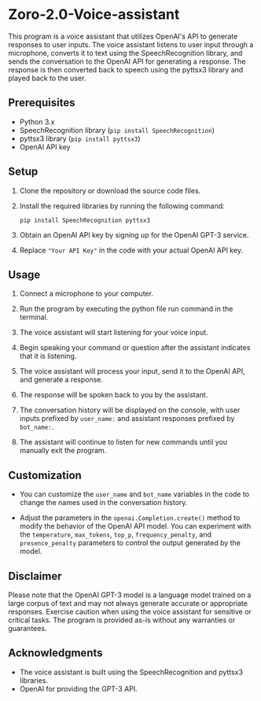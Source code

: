 # Zoro-2.0-Voice-assistant

This program is a voice assistant that utilizes OpenAI's API to generate responses to user inputs. The voice assistant listens to user input through a microphone, converts it to text using the SpeechRecognition library, and sends the conversation to the OpenAI API for generating a response. The response is then converted back to speech using the pyttsx3 library and played back to the user.

## Prerequisites
- Python 3.x
- SpeechRecognition library (`pip install SpeechRecognition`)
- pyttsx3 library (`pip install pyttsx3`)
- OpenAI API key

## Setup
1. Clone the repository or download the source code files.

2. Install the required libraries by running the following command:
   ```
   pip install SpeechRecognition pyttsx3
   ```

3. Obtain an OpenAI API key by signing up for the OpenAI GPT-3 service.

4. Replace `"Your API Key"` in the code with your actual OpenAI API key.

## Usage
1. Connect a microphone to your computer.

2. Run the program by executing the python file run command in the terminal.

3. The voice assistant will start listening for your voice input.

4. Begin speaking your command or question after the assistant indicates that it is listening.

5. The voice assistant will process your input, send it to the OpenAI API, and generate a response.

6. The response will be spoken back to you by the assistant.

7. The conversation history will be displayed on the console, with user inputs prefixed by `user_name:` and assistant responses prefixed by `bot_name:`.

8. The assistant will continue to listen for new commands until you manually exit the program.

## Customization
- You can customize the `user_name` and `bot_name` variables in the code to change the names used in the conversation history.

- Adjust the parameters in the `openai.Completion.create()` method to modify the behavior of the OpenAI API model. You can experiment with the `temperature`, `max_tokens`, `top_p`, `frequency_penalty`, and `presence_penalty` parameters to control the output generated by the model.

## Disclaimer
Please note that the OpenAI GPT-3 model is a language model trained on a large corpus of text and may not always generate accurate or appropriate responses. Exercise caution when using the voice assistant for sensitive or critical tasks. The program is provided as-is without any warranties or guarantees.

## Acknowledgments
- The voice assistant is built using the SpeechRecognition and pyttsx3 libraries.
- OpenAI for providing the GPT-3 API.
